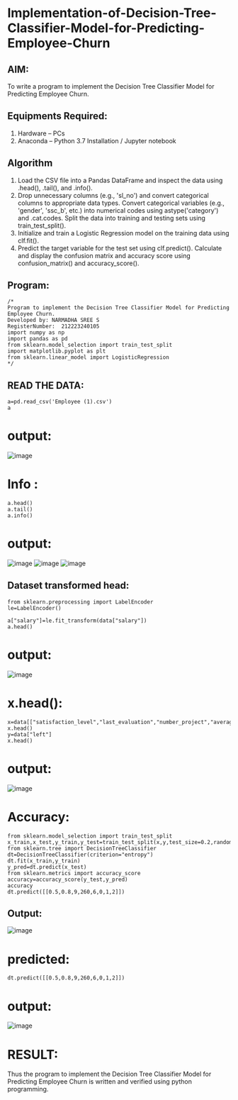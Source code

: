 # Implementation-of-Decision-Tree-Classifier-Model-for-Predicting-Employee-Churn

## AIM:
To write a program to implement the Decision Tree Classifier Model for Predicting Employee Churn.

## Equipments Required:
1. Hardware – PCs
2. Anaconda – Python 3.7 Installation / Jupyter notebook

## Algorithm
1. Load the CSV file into a Pandas DataFrame and inspect the data using .head(), .tail(), and .info().
2. Drop unnecessary columns (e.g., 'sl_no') and convert categorical columns to appropriate data types.
Convert categorical variables (e.g., 'gender', 'ssc_b', etc.) into numerical codes using astype('category') and .cat.codes.
Split the data into training and testing sets using train_test_split().
3. Initialize and train a Logistic Regression model on the training data using clf.fit().
4. Predict the target variable for the test set using clf.predict().
Calculate and display the confusion matrix and accuracy score using confusion_matrix() and accuracy_score().

## Program:
```
/*
Program to implement the Decision Tree Classifier Model for Predicting Employee Churn.
Developed by: NARMADHA SREE S
RegisterNumber:  212223240105
import numpy as np
import pandas as pd
from sklearn.model_selection import train_test_split
import matplotlib.pyplot as plt
from sklearn.linear_model import LogisticRegression
*/
```
## READ THE DATA:
```
a=pd.read_csv('Employee (1).csv')
a
```
# output:
![image](https://github.com/user-attachments/assets/31afa714-8014-4fed-b91b-b12dcb5caf1d)


# Info :
```
a.head()
a.tail()
a.info()
```
# output:
![image](https://github.com/user-attachments/assets/fa4ff54b-4640-4b4b-8ace-865685338f4e)
![image](https://github.com/user-attachments/assets/cbd5ba0c-f122-4209-ba03-a07009d59573)
![image](https://github.com/user-attachments/assets/6e95e2ce-ecf6-47be-b7d3-d2d94acb4f36)
## Dataset transformed head:
```
from sklearn.preprocessing import LabelEncoder
le=LabelEncoder()

a["salary"]=le.fit_transform(data["salary"])
a.head()
```
# output:
![image](https://github.com/user-attachments/assets/ffe7295d-5b59-4267-8ee6-66aea79234c6)
# x.head():
```
x=data[["satisfaction_level","last_evaluation","number_project","average_montly_hours","time_spend_company","Work_accident","promotion_last_5years","salary"]]
x.head()
y=data["left"]
x.head()
```
# output:
![image](https://github.com/user-attachments/assets/42bf8aad-82d4-4825-9a3a-47601ac5cef0)
# Accuracy:
```
from sklearn.model_selection import train_test_split
x_train,x_test,y_train,y_test=train_test_split(x,y,test_size=0.2,random_state=2)
from sklearn.tree import DecisionTreeClassifier
dt=DecisionTreeClassifier(criterion="entropy")
dt.fit(x_train,y_train)
y_pred=dt.predict(x_test)
from sklearn.metrics import accuracy_score
accuracy=accuracy_score(y_test,y_pred)
accuracy
dt.predict([[0.5,0.8,9,260,6,0,1,2]])
```
## Output:
![image](https://github.com/user-attachments/assets/48ff8705-42e8-49b8-9b2b-3a5a81fc210c)
# predicted:
```
dt.predict([[0.5,0.8,9,260,6,0,1,2]])
```
# output:
![image](https://github.com/user-attachments/assets/9be9a1c0-64f8-4fea-815d-1151b4e2a8c8)
# RESULT:
Thus the program to implement the Decision Tree Classifier Model for Predicting Employee Churn is written and verified using python programming.
